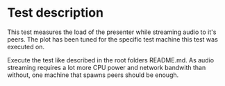 # Test description #
This test measures the load of the presenter while streaming audio to it's peers. The plot has been tuned for the specific test machine this test was executed on.

Execute the test like described in the root folders README.md. As audio streaming requires a lot more CPU power and network bandwith than without, one machine that spawns peers should be enough.
